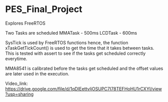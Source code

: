 # PES_Final_Project
Explores FreeRTOS


Two Tasks are scheduled
	MMATask - 500ms
	LCDTask - 600ms

SysTick is used by FreeRTOS functions hence, the function xTaskGetTickCount() is used to get the time that it takes
between tasks. This is tested with assert to see if the tasks get scheduled correctly everytime.

MMA8541 is calibrated before the tasks get scheduled and the offset values are later used in the execution.

Video_link:
https://drive.google.com/file/d/1qDIEettvljOSUPC7I78TEFHoHU1rCXYI/view?usp=sharing
